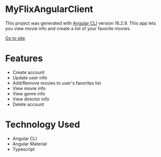 # MyFlixAngularClient

This project was generated with [Angular CLI](https://github.com/angular/angular-cli) version 16.2.9.
This app lets you view movie info and create a list of your favorite movies.

[Go to site](https://ddecicco330web.github.io/myFlix-Angular-client/welcome)

# Features

- Create account
- Update user info
- Add/Remove movies to user's favorites list
- View movie info
- View genre info
- View director info
- Delete account

# Technology Used

- Angular CLI
- Angular Material
- Typescript

